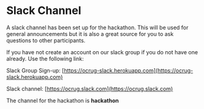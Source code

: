 # Slack Channel

A slack channel has been set up for the hackathon. This will be used for general announcements but it is also a great source for you to ask questions to other participants.

If you have not create an account on our slack group if you do not have one already. Use the following link:

Slack Group Sign-up: [https://ocrug-slack.herokuapp.com](https://ocrug-slack.herokuapp.com)

Slack channel: [https://ocrug.slack.com](https://ocrug.slack.com)

The channel for the hackathon is **hackathon**
